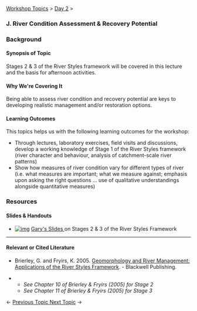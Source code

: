 [Workshop Topics](http://riverstyles.joewheaton.org/workshop-topics)‎ > ‎[Day 2](http://riverstyles.joewheaton.org/workshop-topics/restoration-conservation-regulations-tuesday)‎ > ‎

### J. River Condition Assessment & Recovery Potential



### Background

#### Synopsis of Topic

Stages 2 & 3 of the River Styles framework will be covered in this lecture and the basis for afternoon activities.



#### Why We're Covering It

Being able to assess river condition and recovery potential are keys to developing realistic management and/or restoration options.

 

#### Learning Outcomes

This topics helps us with the following learning outcomes for the workshop:

- Through lectures, laboratory exercises, field visits and discussions, develop a working knowledge of Stage 1 of the River Styles framework (river character and behaviour, analysis of catchment-scale river patterns) 
- Show how measures of river condition vary for different types of river (i.e. what measures are important; what we measure against; emphasis upon asking the right questions … use of qualitative understandings alongside quantitative measures)



### Resources

#### Slides & Handouts

- [![img](http://riverstyles.joewheaton.org/_/rsrc/1501108765898/workshop-topics/restoration-conservation-regulations-tuesday/j-river-condition-assessment-evolutionary-trajectories/pdfIcon.png)](http://riverstyles.joewheaton.org/workshop-topics/restoration-conservation-regulations-tuesday/j-river-condition-assessment-evolutionary-trajectories/pdfIcon.png?attredirects=0) [Gary's Slides ](http://etal.usu.edu/Workshops/RiverStyles/2013/RS%205%20Stages%202%20&%203.pdf)on Stages 2 & 3 of the River Styles Framework

------

#### Relevant or Cited Literature

- Brierley, G. and Fryirs, K. 2005. [Geomorphology and River Management: Applications of the River Styles Framework](http://www.wiley.com/WileyCDA/WileyTitle/productCd-1405115165.html). - Blackwell Publishing.

- - *See Chapter 10 of Brierley & Fryirs (2005) for Stage 2*
  - *See Chapter 11 of Brierley & Fryirs (2005) for Stage 3*

 

← [Previous Topic](http://riverstyles.joewheaton.org/workshop-topics/restoration-conservation-regulations-tuesday/i-lab-exercise-on-controls)[  ](http://riverstyles.joewheaton.org/workshop-topics/stage1/b-RiverStyles)                              [Next Topic](http://riverstyles.joewheaton.org/workshop-topics/restoration-conservation-regulations-tuesday/k-lab---condition-assessment) →